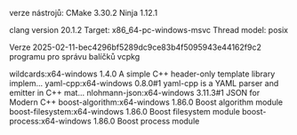verze nástrojů:
CMake 3.30.2
Ninja 1.12.1

clang version 20.1.2
Target: x86_64-pc-windows-msvc
Thread model: posix

Verze 2025-02-11-bec4296bf5289dc9ce83b4f5095943e44162f9c2 programu pro správu balíčků vcpkg

wildcards:x64-windows                             1.4.0               A simple C++ header-only template library implem...
yaml-cpp:x64-windows                              0.8.0#1             yaml-cpp is a YAML parser and emitter in C++ mat...
nlohmann-json:x64-windows                         3.11.3#1            JSON for Modern C++
boost-algorithm:x64-windows                       1.86.0              Boost algorithm module
boost-filesystem:x64-windows                      1.86.0              Boost filesystem module
boost-process:x64-windows                         1.86.0              Boost process module
